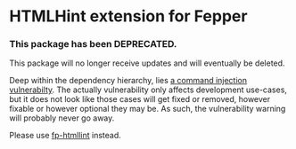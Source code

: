 # HTMLHint extension for Fepper

### This package has been DEPRECATED.

This package will no longer receive updates and will eventually be deleted.

Deep within the dependency hierarchy, lies 
<a href="https://app.snyk.io/test/npm/shelljs" target="_blank">a command injection vulnerabilty</a>. 
The actually vulnerability only affects development use-cases, but it does not 
look like those cases will get fixed or removed, however fixable or however 
optional they may be. As such, the vulnerability warning will probably never go 
away.

Please use [fp-htmllint](https://www.npmjs.com/package/fp-htmllint) instead.
